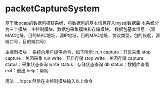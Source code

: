 # packetCaptureSystem
基于libpcap的数据包捕获系统，将数据包的基本信息存入mysql数据库
本系统分为三个模块：主控制模块、数据包采集模块和存储模块。
数据包基本信息：{源MAC地址，目的MAC地址，源IP地址，目的MAC地址，协议类型，包的长度，源端口号，目的端口号}

主控制模块：
系统向用户提供命令，如下所示:
run capture：开启采集
stop capture：关闭采集
run write：开启存储
stop write：关闭存储
capture status：采集状态查询
write status：存储状态查询
db status：数据库查看
exit：退出
help：帮助

用法：./dpcs
然后在主控制模块输入以上命令
